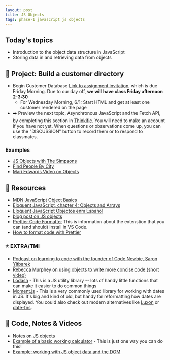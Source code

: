 ```yaml
---
layout: post
title: JS Objects
tags: phase-1 javascript js objects
---
```


## Today's topics

- Introduction to the object data structure in JavaScript
- Storing data in and retrieving data from objects

## 🎯 Project: Build a customer directory

- Begin Customer Database [Link to assignment invitation](https://classroom.github.com/a/WLocLWfc), which is due Friday Morning. Due to our day off, **we will have class Friday afternoon 2-3:30**
    - For Wednesday Morning, 6/1: Start HTML and get at least one customer rendered     on the page
- ➡️ Preview the next topic, Asynchronous JavaScript and the Fetch API, by completing this section in [Thinkific](https://momentumlearn.thinkific.com/courses/take/phase-one/texts/31121293-learning-objectives). You will need to make an account if you have not yet. When questions or observations come up, you can use the "DISCUSSION" button to record them or to respond to classmates.


### Examples
- [JS Objects with The Simpsons](https://codepen.io/rlconley/pen/wvppXRy)
- [Find People By City](https://codepen.io/rlconley/pen/poppZLz)
- [Mari Edwards Video on Objects](https://vimeo.com/429329778)

## 🔖 Resources

- [MDN JavaScript Object Basics](https://developer.mozilla.org/en-US/docs/Learn/JavaScript/Objects/Basics)
- [Eloquent JavaScript, chapter 4: Objects and Arrays](https://eloquentjavascript.net/04_data.html)
- [Eloquent JavaScript Objectos enm Español](https://eloquentjs-es.thedojo.mx/06_object.html)
- [blog post on JS objects](https://blog.bitsrc.io/the-chronicles-of-javascript-objects-2d6b9205cd66)
- [Prettier Code Formatter](https://prettier.io/) This is information about the extenstion that you can (and should) install in VS Code.
- [How to format code with Prettier](https://www.digitalocean.com/community/tutorials/code-formatting-with-prettier-in-visual-studio-code)

### ⭐ EXTRA/TMI

- [Podcast on learning to code with the founder of Code Newbie, Saron Yitbarek](https://devchat.tv/ruby-rogues/159-rr-hacking-education-with-saron-yitbarek/)
- [Rebecca Murphey on using objects to write more concise code (short video)](https://youtu.be/hVQdlYgJqcY)
- [Lodash](https://lodash.com/) - This is a JS utility library -- lots of handy little functions that can make it easier to do common things
- [Moment.js](https://momentjs.com/) - This is  a very commonly used library for working with dates in JS. It's big and kind of old, but handy for reformatting how dates are displayed. You could also check out modern alternatives like [Luxon](https://moment.github.io/luxon/#/) or [date-fns](https://date-fns.org/).

## 🦉 Code, Notes & Videos

- [Notes on JS objects](https://github.com/Momentum-Team-13/notes/blob/main/js-objects.md)
- [Example of a basic working calculator](https://github.com/Momentum-Team-11/example-js-calculator) - This is just one way you can do this!
- [Example: working with JS object data and the DOM](https://github.com/Momentum-Team-11/example-js-object-data-and-the-dom)
